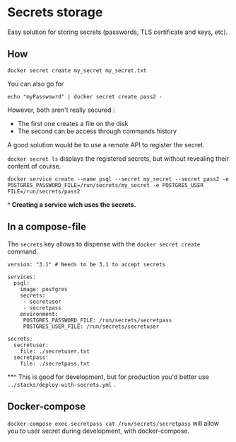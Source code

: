 # Secrets storage

Easy solution for storing secrets (passwords, TLS certificate and keys, etc).


## How

`docker secret create my_secret my_secret.txt`


You can also go for


`echo "myPasswowrd" | docker secret create pass2 -`

However, both aren't really secured :

- The first one creates a file on the disk
- The second can be access through commands history


A good solution would be to use a remote API to register the secret.


`docker secret ls` displays the registered secrets, but without revealing their content of course.


`docker service create --name psql --secret my_secret --secret pass2 -e POSTGRES_PASSWORD_FILE=/run/secrets/my_secret -e POSTGRES_USER FILE=/run/secrets/pass2`


**^ Creating a service wich uses the secrets.**

## In a compose-file


The `secrets` key allows to dispense with the `docker secret create` command.

```YML
version: "3.1" # Needs to be 3.1 to accept secrets

services:
  psql:
    image: postgres
    secrets:
     - secretuser
     - secretpass
    environment:
     POSTGRES_PASSWORD_FILE: /run/secrets/secretpass
     POSTGRES_USER_FILE: /run/secrets/secretuser

secrets:
  secretuser:
    file: ./secretuser.txt
  secretpass:
    file: ./secretpass.txt
```

**^ This is good for development, but for production you'd better use `../stacks/deploy-with-secrets.yml` .

## Docker-compose

`docker-compose exec secretpass cat /run/secrets/secretpass` will allow you to user secret during development, with docker-compose.